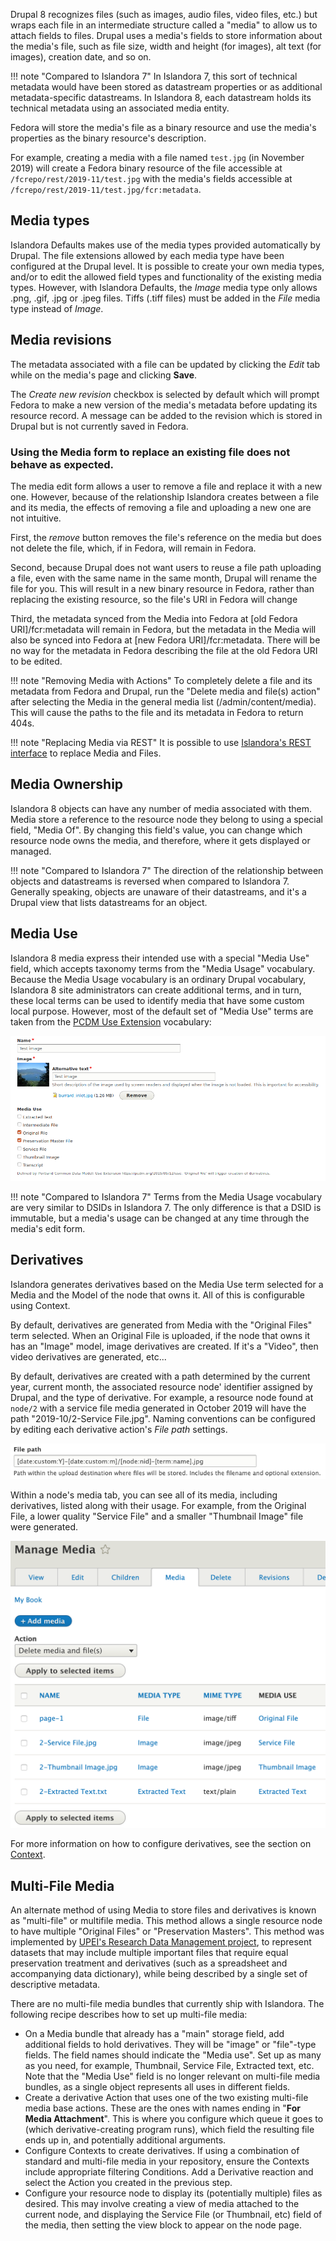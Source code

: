 Drupal 8 recognizes files (such as images, audio files, video files, etc.) but wraps each file in an intermediate structure called a
"media" to allow us to attach fields to files. Drupal uses a media's fields to store information about the media's file, such as file
size, width and height (for images), alt text (for images), creation date, and so on.

!!! note "Compared to Islandora 7"
    In Islandora 7, this sort of technical metadata would have been stored as datastream properties or as additional metadata-specific datastreams.
    In Islandora 8, each datastream holds its technical metadata using an associated media entity.
    
Fedora will store the media's file as a binary resource and use the media's properties as the binary resource's description.

For example, creating a media with a file named `test.jpg` (in November 2019) will create 
a Fedora binary resource of the file accessible at `/fcrepo/rest/2019-11/test.jpg` 
with the media's fields accessible at `/fcrepo/rest/2019-11/test.jpg/fcr:metadata`.

## Media types

Islandora Defaults makes use of the media types provided automatically by Drupal. The file extensions allowed by each media type have been configured at the Drupal level. It is possible to create your own media types, and/or to edit the allowed field types and functionality of the existing media types. However, with Islandora Defaults, the _Image_ media type only allows .png, .gif, .jpg or .jpeg files. Tiffs (.tiff files) must be added in the _File_ media type instead of _Image_.
<!-- the explanation of tiffs as files on this page is referenced in create-a-resource-node.md tutorial. -->

## Media revisions

The metadata associated with a file can be updated by clicking the _Edit_ tab while on the media's page and clicking **Save**.

The _Create new revision_ checkbox is selected by default which will prompt Fedora to make a new version of the media's metadata
before updating its resource record. A message can be added to the revision which is stored in Drupal but is not currently saved in Fedora.

### Using the Media form to replace an existing file does not behave as expected.

The media edit form allows a user to remove a file and replace it with a new one. 
However, because of the relationship Islandora creates between a file and its media, the effects of removing a file and uploading a new one are not intuitive.

First, the _remove_ button removes the file's reference on the media but does not delete the file, which, if in Fedora, will remain in Fedora. 

Second, because Drupal does not want users to reuse a file path uploading a file, even with the same name in the same month, Drupal will rename the file for you. This will result in a new binary resource in Fedora, rather than replacing the existing resource, so the file's URI in Fedora will change

Third, the metadata synced from the Media into Fedora at [old Fedora URI]/fcr:metadata will remain in Fedora, but the metadata in the Media will also be synced into Fedora at [new Fedora URI]/fcr:metadata. There will be no way for the metadata in Fedora describing the file at the old Fedora URI to be edited. 

!!! note "Removing Media with Actions"
    To completely delete a file and its metadata from Fedora and Drupal, run the "Delete media and file(s) action" after selecting the Media in the general media list (/admin/content/media). This will cause the paths to the file and its metadata in Fedora to return 404s. 

!!! note "Replacing Media via REST"
    It is possible to use [Islandora's REST interface](../technical-documentation/using-rest-endpoints.md) to replace Media and Files.	
    


## Media Ownership

Islandora 8 objects can have any number of media associated with them. Media store a reference to the resource node they belong to using a special field,
"Media Of". By changing this field's value, you can change which resource node owns the media, and therefore, where it gets displayed or managed.

!!! note "Compared to Islandora 7"
    The direction of the relationship between objects and datastreams is reversed when compared to Islandora 7.  Generally speaking,
    objects are unaware of their datastreams, and it's a Drupal view that lists datastreams for an object.

## Media Use

Islandora 8 media express their intended use with a special "Media Use" field, which accepts taxonomy terms from the "Media Usage"
vocabulary. Because the Media Usage vocabulary is an ordinary Drupal vocabulary, Islandora 8 site administrators can create additional
terms, and in turn, these local terms can be used to identify media that have some custom local purpose. However, most of the 
default set of "Media Use" terms are taken from the [PCDM Use Extension](https://pcdm.org/2015/05/12/use) vocabulary:

![Media tab](../assets/media_use_vocabulary_media_form.png)

!!! note "Compared to Islandora 7"
    Terms from the Media Usage vocabulary are very similar to DSIDs in Islandora 7.  The only difference is that a DSID is immutable,
    but a media's usage can be changed at any time through the media's edit form.

## Derivatives

Islandora generates derivatives based on the Media Use term selected for a Media and the Model of the node that owns it.  All of this is configurable
using Context.

By default, derivatives are generated from Media with the "Original Files" term selected. When an Original File is uploaded, if the node that
owns it has an "Image" model, image derivatives are created.  If it's a "Video", then video derivatives are generated, etc...

By default, derivatives are created with a path determined by the current year, current month, the associated resource node' identifier 
assigned by Drupal, and the type of derivative. For example, a resource node
found at `node/2` with a service file media generated in October 2019 will have the path "2019-10/2-Service File.jpg".
Naming conventions can be configured by editing each derivative action's _File path_ settings.

![File path setting for the Image Service File derivative action.](../assets/media_action_file_path_setting.png)

Within a node's media tab, you can see all of its media, including derivatives, listed along with their usage. For example, from the
Original File, a lower quality "Service File" and a smaller "Thumbnail Image" file were generated.

![Media tab](../assets/resource_nodes_media_tab.png)

For more information on how to configure derivatives, see the section on [Context](context.md).

## Multi-File Media

An alternate method of using Media to store files and derivatives is known as "multi-file" or multifile media. This method allows a single resource node to have multiple "Original Files" or "Preservation Masters". This method was implemented by [UPEI's Research Data Management project](https://islandora-rdm.researchspaces.ca/), to represent datasets that may include multiple important files that require equal preservation treatment and derivatives (such as a spreadsheet and accompanying data dictionary), while being described by a single set of descriptive metadata. 

There are no multi-file media bundles that currently ship with Islandora. The following recipe describes how to set up multi-file media:

- On a Media bundle that already has a "main" storage field, add additional fields to hold derivatives. They will be "image" or "file"-type fields. The field names should indicate the "Media use". Set up as many as you need, for example, Thumbnail, Service File, Extracted text, etc. Note that the "Media Use" field is no longer relevant on multi-file media bundles, as a single object represents all uses in different fields. 
- Create a derivative Action that uses one of the two existing multi-file media base actions. These are the ones with names ending in "**For Media Attachment**". This is where you configure which queue it goes to (which derivative-creating program runs), which field the resulting file ends up in, and potentially additional arguments. 
- Configure Contexts to create derivatives. If using a combination of standard and multi-file media in your repository, ensure the Contexts include appropriate filtering Conditions. Add a Derivative reaction and select the Action you created in the previous step.
- Configure your resource node to display its (potentially multiple) files as desired. This may involve creating a view of media attached to the current node, and displaying the Service File (or Thumbnail, etc) field of the media, then setting the view block to appear on the node page. 
